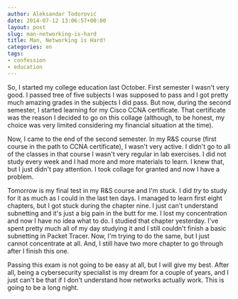 ```yaml
---
author: Aleksandar Todorović
date: 2014-07-12 13:06:57+00:00
layout: post
slug: man-networking-is-hard
title: Man, Networking is Hard!
categories: en
tags:
- confession
- education
---
```


So, I started my college education last October. First semester I wasn't very good. I passed tree of five subjects I was supposed to pass and I got pretty much amazing grades in the subjects I did pass. But now, during the second semester, I started learning for my Cisco CCNA certificate. That certificate was the reason I decided to go on this collage (although, to be honest, my choice was very limited considering my financial situation at the time).

Now, I came to the end of the second semester. In my R&S course (first course in the path to CCNA certificate), I wasn't very active. I didn't go to all of the classes in that course I wasn't very regular in lab exercises. I did not study every week and I had more and more materials to learn. I knew that, but I just didn't pay attention. I took collage for granted and now I have a problem.

Tomorrow is my final test in my R&S course and I'm stuck. I did _try_ to study for it as much as I could in the last ten days. I managed to learn first eight chapters, but I got stuck during the chapter nine. I just can't understand subnetting and it's just a big pain in the butt for me. I lost my concentration and now I have no idea what to do. I studied that chapter yesterday. I've spent pretty much all of my day studying it and I still couldn't finish a basic subnetting in Packet Tracer. Now, I'm trying to do the same, but I just cannot concentrate at all. And, I still have two more chapter to go through after I finish this one.

Passing this exam is not going to be easy at all, but I will give my best. After all, being a cybersecurity specialist is my dream for a couple of years, and I just can't be that if I don't understand how networks actually work. This is going to be a long night.
